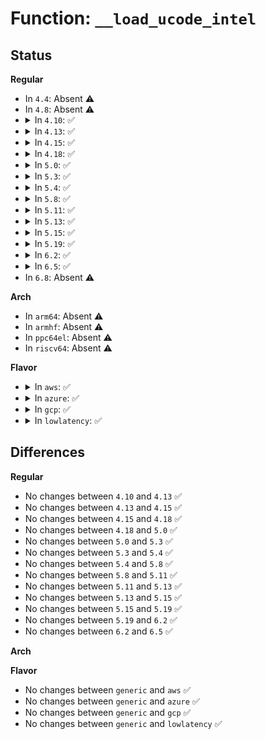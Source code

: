 # Function: <code>__load_ucode_intel</code>

## Status
<b>Regular</b>
<ul>
<li>
In <code>4.4</code>: Absent ⚠️
</li>
<li>
In <code>4.8</code>: Absent ⚠️
</li>
<li>
<details>
<summary>In <code>4.10</code>: ✅</summary>

```c
struct microcode_intel *__load_ucode_intel(struct ucode_cpu_info *uci);
```

**Collision:** Unique Static

**Inline:** No

**Transformation:** False

**Instances:**

```
In arch/x86/kernel/cpu/microcode/intel.c (ffffffff81050590)
Location: arch/x86/kernel/cpu/microcode/intel.c:628
Inline: False
Direct callers:
  - arch/x86/kernel/cpu/microcode/intel.c:load_ucode_intel_ap
  - arch/x86/kernel/cpu/microcode/intel.c:load_ucode_intel_bsp
```
**Symbols:**

```
ffffffff81050590-ffffffff8105065e: __load_ucode_intel (STB_LOCAL)
```
</details>
</li>
<li>
<details>
<summary>In <code>4.13</code>: ✅</summary>

```c
struct microcode_intel *__load_ucode_intel(struct ucode_cpu_info *uci);
```

**Collision:** Unique Static

**Inline:** No

**Transformation:** False

**Instances:**

```
In arch/x86/kernel/cpu/microcode/intel.c (ffffffff810503f0)
Location: arch/x86/kernel/cpu/microcode/intel.c:648
Inline: False
Direct callers:
  - arch/x86/kernel/cpu/microcode/intel.c:load_ucode_intel_ap
  - arch/x86/kernel/cpu/microcode/intel.c:load_ucode_intel_bsp
```
**Symbols:**

```
ffffffff810503f0-ffffffff810504c0: __load_ucode_intel (STB_LOCAL)
```
</details>
</li>
<li>
<details>
<summary>In <code>4.15</code>: ✅</summary>

```c
struct microcode_intel *__load_ucode_intel(struct ucode_cpu_info *uci);
```

**Collision:** Unique Static

**Inline:** No

**Transformation:** False

**Instances:**

```
In arch/x86/kernel/cpu/microcode/intel.c (ffffffff81053e20)
Location: arch/x86/kernel/cpu/microcode/intel.c:657
Inline: False
Direct callers:
  - arch/x86/kernel/cpu/microcode/intel.c:load_ucode_intel_ap
  - arch/x86/kernel/cpu/microcode/intel.c:load_ucode_intel_bsp
```
**Symbols:**

```
ffffffff81053e20-ffffffff81053ef0: __load_ucode_intel (STB_LOCAL)
```
</details>
</li>
<li>
<details>
<summary>In <code>4.18</code>: ✅</summary>

```c
struct microcode_intel *__load_ucode_intel(struct ucode_cpu_info *uci);
```

**Collision:** Unique Static

**Inline:** No

**Transformation:** False

**Instances:**

```
In arch/x86/kernel/cpu/microcode/intel.c (ffffffff81056a70)
Location: arch/x86/kernel/cpu/microcode/intel.c:658
Inline: False
Direct callers:
  - arch/x86/kernel/cpu/microcode/intel.c:load_ucode_intel_ap
  - arch/x86/kernel/cpu/microcode/intel.c:load_ucode_intel_bsp
```
**Symbols:**

```
ffffffff81056a70-ffffffff81056b3e: __load_ucode_intel (STB_LOCAL)
```
</details>
</li>
<li>
<details>
<summary>In <code>5.0</code>: ✅</summary>

```c
struct microcode_intel *__load_ucode_intel(struct ucode_cpu_info *uci);
```

**Collision:** Unique Static

**Inline:** No

**Transformation:** False

**Instances:**

```
In arch/x86/kernel/cpu/microcode/intel.c (ffffffff81054100)
Location: arch/x86/kernel/cpu/microcode/intel.c:658
Inline: False
Direct callers:
  - arch/x86/kernel/cpu/microcode/intel.c:load_ucode_intel_ap
  - arch/x86/kernel/cpu/microcode/intel.c:load_ucode_intel_bsp
```
**Symbols:**

```
ffffffff81054100-ffffffff810541d0: __load_ucode_intel (STB_LOCAL)
```
</details>
</li>
<li>
<details>
<summary>In <code>5.3</code>: ✅</summary>

```c
struct microcode_intel *__load_ucode_intel(struct ucode_cpu_info *uci);
```

**Collision:** Unique Static

**Inline:** No

**Transformation:** False

**Instances:**

```
In arch/x86/kernel/cpu/microcode/intel.c (ffffffff81057310)
Location: arch/x86/kernel/cpu/microcode/intel.c:655
Inline: False
Direct callers:
  - arch/x86/kernel/cpu/microcode/intel.c:load_ucode_intel_ap
  - arch/x86/kernel/cpu/microcode/intel.c:load_ucode_intel_bsp
```
**Symbols:**

```
ffffffff81057310-ffffffff810573e1: __load_ucode_intel (STB_LOCAL)
```
</details>
</li>
<li>
<details>
<summary>In <code>5.4</code>: ✅</summary>

```c
struct microcode_intel *__load_ucode_intel(struct ucode_cpu_info *uci);
```

**Collision:** Unique Static

**Inline:** No

**Transformation:** False

**Instances:**

```
In arch/x86/kernel/cpu/microcode/intel.c (ffffffff81057be0)
Location: arch/x86/kernel/cpu/microcode/intel.c:655
Inline: False
Direct callers:
  - arch/x86/kernel/cpu/microcode/intel.c:load_ucode_intel_ap
  - arch/x86/kernel/cpu/microcode/intel.c:load_ucode_intel_bsp
```
**Symbols:**

```
ffffffff81057be0-ffffffff81057cb1: __load_ucode_intel (STB_LOCAL)
```
</details>
</li>
<li>
<details>
<summary>In <code>5.8</code>: ✅</summary>

```c
struct microcode_intel *__load_ucode_intel(struct ucode_cpu_info *uci);
```

**Collision:** Unique Static

**Inline:** No

**Transformation:** False

**Instances:**

```
In arch/x86/kernel/cpu/microcode/intel.c (ffffffff8105cda0)
Location: arch/x86/kernel/cpu/microcode/intel.c:655
Inline: False
Direct callers:
  - arch/x86/kernel/cpu/microcode/intel.c:load_ucode_intel_ap
  - arch/x86/kernel/cpu/microcode/intel.c:load_ucode_intel_bsp
```
**Symbols:**

```
ffffffff8105cda0-ffffffff8105ce71: __load_ucode_intel (STB_LOCAL)
```
</details>
</li>
<li>
<details>
<summary>In <code>5.11</code>: ✅</summary>

```c
struct microcode_intel *__load_ucode_intel(struct ucode_cpu_info *uci);
```

**Collision:** Unique Static

**Inline:** No

**Transformation:** False

**Instances:**

```
In arch/x86/kernel/cpu/microcode/intel.c (ffffffff8105b600)
Location: arch/x86/kernel/cpu/microcode/intel.c:612
Inline: False
Direct callers:
  - arch/x86/kernel/cpu/microcode/intel.c:load_ucode_intel_ap
  - arch/x86/kernel/cpu/microcode/intel.c:load_ucode_intel_bsp
```
**Symbols:**

```
ffffffff8105b600-ffffffff8105b6d1: __load_ucode_intel (STB_LOCAL)
```
</details>
</li>
<li>
<details>
<summary>In <code>5.13</code>: ✅</summary>

```c
struct microcode_intel *__load_ucode_intel(struct ucode_cpu_info *uci);
```

**Collision:** Unique Static

**Inline:** No

**Transformation:** False

**Instances:**

```
In arch/x86/kernel/cpu/microcode/intel.c (ffffffff8105bfb0)
Location: arch/x86/kernel/cpu/microcode/intel.c:612
Inline: False
Direct callers:
  - arch/x86/kernel/cpu/microcode/intel.c:load_ucode_intel_ap
  - arch/x86/kernel/cpu/microcode/intel.c:load_ucode_intel_bsp
```
**Symbols:**

```
ffffffff8105bfb0-ffffffff8105c081: __load_ucode_intel (STB_LOCAL)
```
</details>
</li>
<li>
<details>
<summary>In <code>5.15</code>: ✅</summary>

```c
struct microcode_intel *__load_ucode_intel(struct ucode_cpu_info *uci);
```

**Collision:** Unique Static

**Inline:** No

**Transformation:** False

**Instances:**

```
In arch/x86/kernel/cpu/microcode/intel.c (ffffffff81065630)
Location: arch/x86/kernel/cpu/microcode/intel.c:612
Inline: False
Direct callers:
  - arch/x86/kernel/cpu/microcode/intel.c:load_ucode_intel_ap
  - arch/x86/kernel/cpu/microcode/intel.c:load_ucode_intel_bsp
```
**Symbols:**

```
ffffffff81065630-ffffffff81065701: __load_ucode_intel (STB_LOCAL)
```
</details>
</li>
<li>
<details>
<summary>In <code>5.19</code>: ✅</summary>

```c
struct microcode_intel *__load_ucode_intel(struct ucode_cpu_info *uci);
```

**Collision:** Unique Static

**Inline:** No

**Transformation:** False

**Instances:**

```
In arch/x86/kernel/cpu/microcode/intel.c (ffffffff810720a0)
Location: arch/x86/kernel/cpu/microcode/intel.c:574
Inline: False
Direct callers:
  - arch/x86/kernel/cpu/microcode/intel.c:load_ucode_intel_ap
  - arch/x86/kernel/cpu/microcode/intel.c:load_ucode_intel_bsp
```
**Symbols:**

```
ffffffff810720a0-ffffffff81072177: __load_ucode_intel (STB_LOCAL)
```
</details>
</li>
<li>
<details>
<summary>In <code>6.2</code>: ✅</summary>

```c
struct microcode_intel *__load_ucode_intel(struct ucode_cpu_info *uci);
```

**Collision:** Unique Static

**Inline:** No

**Transformation:** False

**Instances:**

```
In arch/x86/kernel/cpu/microcode/intel.c (ffffffff81081de0)
Location: arch/x86/kernel/cpu/microcode/intel.c:448
Inline: False
Direct callers:
  - arch/x86/kernel/cpu/microcode/intel.c:load_ucode_intel_ap
  - arch/x86/kernel/cpu/microcode/intel.c:load_ucode_intel_bsp
```
**Symbols:**

```
ffffffff81081de0-ffffffff81081eb7: __load_ucode_intel (STB_LOCAL)
```
</details>
</li>
<li>
<details>
<summary>In <code>6.5</code>: ✅</summary>

```c
struct microcode_intel *__load_ucode_intel(struct ucode_cpu_info *uci);
```

**Collision:** Unique Static

**Inline:** No

**Transformation:** False

**Instances:**

```
In arch/x86/kernel/cpu/microcode/intel.c (ffffffff81084320)
Location: arch/x86/kernel/cpu/microcode/intel.c:440
Inline: False
Direct callers:
  - arch/x86/kernel/cpu/microcode/intel.c:load_ucode_intel_ap
  - arch/x86/kernel/cpu/microcode/intel.c:load_ucode_intel_bsp
```
**Symbols:**

```
ffffffff81084320-ffffffff810843f7: __load_ucode_intel (STB_LOCAL)
```
</details>
</li>
<li>
In <code>6.8</code>: Absent ⚠️
</li>
</ul>
<b>Arch</b>
<ul>
<li>
In <code>arm64</code>: Absent ⚠️
</li>
<li>
In <code>armhf</code>: Absent ⚠️
</li>
<li>
In <code>ppc64el</code>: Absent ⚠️
</li>
<li>
In <code>riscv64</code>: Absent ⚠️
</li>
</ul>
<b>Flavor</b>
<ul>
<li>
<details>
<summary>In <code>aws</code>: ✅</summary>

```c
struct microcode_intel *__load_ucode_intel(struct ucode_cpu_info *uci);
```

**Collision:** Unique Static

**Inline:** No

**Transformation:** False

**Instances:**

```
In arch/x86/kernel/cpu/microcode/intel.c (ffffffff81057760)
Location: arch/x86/kernel/cpu/microcode/intel.c:655
Inline: False
Direct callers:
  - arch/x86/kernel/cpu/microcode/intel.c:load_ucode_intel_ap
  - arch/x86/kernel/cpu/microcode/intel.c:load_ucode_intel_bsp
```
**Symbols:**

```
ffffffff81057760-ffffffff81057831: __load_ucode_intel (STB_LOCAL)
```
</details>
</li>
<li>
<details>
<summary>In <code>azure</code>: ✅</summary>

```c
struct microcode_intel *__load_ucode_intel(struct ucode_cpu_info *uci);
```

**Collision:** Unique Static

**Inline:** No

**Transformation:** False

**Instances:**

```
In arch/x86/kernel/cpu/microcode/intel.c (ffffffff81047950)
Location: arch/x86/kernel/cpu/microcode/intel.c:655
Inline: False
Direct callers:
  - arch/x86/kernel/cpu/microcode/intel.c:load_ucode_intel_ap
  - arch/x86/kernel/cpu/microcode/intel.c:load_ucode_intel_bsp
```
**Symbols:**

```
ffffffff81047950-ffffffff81047a21: __load_ucode_intel (STB_LOCAL)
```
</details>
</li>
<li>
<details>
<summary>In <code>gcp</code>: ✅</summary>

```c
struct microcode_intel *__load_ucode_intel(struct ucode_cpu_info *uci);
```

**Collision:** Unique Static

**Inline:** No

**Transformation:** False

**Instances:**

```
In arch/x86/kernel/cpu/microcode/intel.c (ffffffff81057b90)
Location: arch/x86/kernel/cpu/microcode/intel.c:655
Inline: False
Direct callers:
  - arch/x86/kernel/cpu/microcode/intel.c:load_ucode_intel_ap
  - arch/x86/kernel/cpu/microcode/intel.c:load_ucode_intel_bsp
```
**Symbols:**

```
ffffffff81057b90-ffffffff81057c61: __load_ucode_intel (STB_LOCAL)
```
</details>
</li>
<li>
<details>
<summary>In <code>lowlatency</code>: ✅</summary>

```c
struct microcode_intel *__load_ucode_intel(struct ucode_cpu_info *uci);
```

**Collision:** Unique Static

**Inline:** No

**Transformation:** False

**Instances:**

```
In arch/x86/kernel/cpu/microcode/intel.c (ffffffff81059030)
Location: arch/x86/kernel/cpu/microcode/intel.c:655
Inline: False
Direct callers:
  - arch/x86/kernel/cpu/microcode/intel.c:load_ucode_intel_ap
  - arch/x86/kernel/cpu/microcode/intel.c:load_ucode_intel_bsp
```
**Symbols:**

```
ffffffff81059030-ffffffff81059101: __load_ucode_intel (STB_LOCAL)
```
</details>
</li>
</ul>

## Differences
<b>Regular</b>
<ul>
<li>
No changes between <code>4.10</code> and <code>4.13</code> ✅
</li>
<li>
No changes between <code>4.13</code> and <code>4.15</code> ✅
</li>
<li>
No changes between <code>4.15</code> and <code>4.18</code> ✅
</li>
<li>
No changes between <code>4.18</code> and <code>5.0</code> ✅
</li>
<li>
No changes between <code>5.0</code> and <code>5.3</code> ✅
</li>
<li>
No changes between <code>5.3</code> and <code>5.4</code> ✅
</li>
<li>
No changes between <code>5.4</code> and <code>5.8</code> ✅
</li>
<li>
No changes between <code>5.8</code> and <code>5.11</code> ✅
</li>
<li>
No changes between <code>5.11</code> and <code>5.13</code> ✅
</li>
<li>
No changes between <code>5.13</code> and <code>5.15</code> ✅
</li>
<li>
No changes between <code>5.15</code> and <code>5.19</code> ✅
</li>
<li>
No changes between <code>5.19</code> and <code>6.2</code> ✅
</li>
<li>
No changes between <code>6.2</code> and <code>6.5</code> ✅
</li>
</ul>
<b>Arch</b>
<ul>
</ul>
<b>Flavor</b>
<ul>
<li>
No changes between <code>generic</code> and <code>aws</code> ✅
</li>
<li>
No changes between <code>generic</code> and <code>azure</code> ✅
</li>
<li>
No changes between <code>generic</code> and <code>gcp</code> ✅
</li>
<li>
No changes between <code>generic</code> and <code>lowlatency</code> ✅
</li>
</ul>
